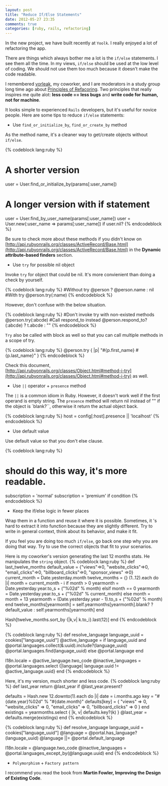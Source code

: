 ```yaml
---
layout: post
title: "Reduce If/Else Statements"
date: 2012-05-27 23:35
comments: true
categories: [ruby, rails, refactoring]
---
```

In the new project, we have built recently at `Yoolk`. I really enjoyed a lot of refactoring the app.

There are things which always bother me a lot is the `if/else` statements. I see them all the time. In my views, `if/else` should be used at the low level of coding. We should not use them too much because it doesn't make the code readable.

I remembered [vorleak](http://vorleakchy.com/), my coworker, and I are moderators in a study group long time ago about [Principles of Refacoring](http://chamnap.github.com/blog/2009/09/05/principles-in-refactoring/). Two principles that really inspires me quite alot: **less code == less bugs** and **write code for human, not for machine**.

It looks simple to experienced `Rails` developers, but it's useful for novice people. Here are some tips to reduce `if/else` statements:

- Use `find_or_initialize_by`, `find_or_create_by` method

As the method name, it's a cleaner way to get/create objects without `if/else`.

{% codeblock lang:ruby %}
# A shorter version
user = User.find_or_initialize_by(params[:user_name])
# A longer version with if statement
user = User.find_by_user_name(params[:user_name])
user = User.new(:user_name => params[:user_name]) if user.nil?
{% endcodeblock %}

Be sure to check more about these methods if you didn't know on [http://api.rubyonrails.org/classes/ActiveRecord/Base.html](http://api.rubyonrails.org/classes/ActiveRecord/Base.html) in the **Dynamic attribute-based finders** section.

- Use `try` for possible nil object

Invoke `try` for object that could be nil. It's more convienient than doing a check by yourself.

{% codeblock lang:ruby %}
#Without try
@person ? @person.name : nil
#With try
@person.try(:name)
{% endcodeblock %}

However, don't confuse with the below situation.

{% codeblock lang:ruby %}
#Don't invoke try with non-existed methods
@person.try(:abcde)
#Call respond_to instead
@person.respond_to?(:abcde) ? t.abcde : ""
{% endcodeblock %}

`Try` also be called with block as well so that you can call multiple methods in a scope of try.

{% codeblock lang:ruby %}
@person.try { |p| "#{p.first_name} #{p.last_name}" }
{% endcodeblock %}

Check this document, [http://api.rubyonrails.org/classes/Object.html#method-i-try](http://api.rubyonrails.org/classes/Object.html#method-i-try) as well.

- Use `||` operator + `presence` method

The `||` is a common idiom in Ruby. However, it doesn't work well if the first operand is empty string. The `presence` method will return nil instead of "" if the object is `blank?``, otherwise it return the actual object back.

{% codeblock lang:ruby %}
host = config[:host].presence || 'localhost'
{% endcodeblock %}

- Use default value

Use default value so that you don't else clause.

{% codeblock lang:ruby %}
# should do this way, it's more readable.
subscription = 'normal'
subscription = 'premium' if condition
{% endcodeblock %}

- Keep the if/else logic in fewer places

Wrap them in a function and reuse it where it is possible. Sometimes, it 's hard to extract it into function because they are slightly different. Try to write in general context, think about its behavior, and make it fit.

If you feel you are doing too much `if/else`, go back one step why you are doing that way. Try to use the correct objects that fit to your scenarios.

Here is my coworker's version generating the last 12 months stats. He manipulates the `string` object.
{% codeblock lang:ruby %}
def last_twelve_months
  default_value = {"views"=>0, "website_clicks"=>0, "email_clicks"=>0, "billboard_clicks"=>0, "sponsor_views" =>0}
  current_month = Date.yesterday.month
  twelve_months = {}
  (1..12).each do |i|
    month = current_month - i
    if month > 0
      yearmonth = Date.yesterday.year.to_s + ("%02d" % month)
    elsif month == 0
      yearmonth = Date.yesterday.year.to_s + ("%02d" % current_month)
    else
      month = month + 13
      yearmonth = (Date.yesterday.year - 1).to_s + ("%02d" % month)
    end
    twelve_months[yearmonth] = self.yearmonths[yearmonth].blank? ? default_value : self.yearmonths[yearmonth]
  end

  Hash[twelve_months.sort_by {|k,v| k.to_i}.last(12)]
end
{% endcodeblock %}

{% codeblock lang:ruby %}
def resolve_language
  language_uuid = cookies["language_uuid"]
  @active_language = if language_uuid and @portal.languages.collect(&:uuid).include?(language_uuid)
    @portal.languages.find(language_uuid)
  else
    @portal.language
  end

  I18n.locale = @active_language.two_code
  @inactive_languages = @portal.languages.select {|language| language.uuid != @active_language.uuid}
end
{% endcodeblock %}

Here, it's my version, much shorter and less code.
{% codeblock lang:ruby %}
def last_year
  return @last_year if @last_year.present?
  
  defaults = Hash.new
  12.downto(1).each do |i|
    date = i.months.ago
    key = "#{date.year}%02d" % "#{date.month}"
    defaults[key] = { "views" => 0, "website_clicks" => 0, "email_clicks" => 0, "billboard_clicks" => 0 }
  end
  existings = yearmonths.select { |k, v| defaults.key?(k) }
  @last_year = defaults.merge(existings)
end
{% endcodeblock %}

{% codeblock lang:ruby %}
def resolve_language
  language_uuid = cookies["language_uuid"]
  @language     = @portal.has_language?(language_uuid)
  @language   ||= @portal.default_language
  
  I18n.locale = @language.two_code
  @inactive_languages = @portal.languages_except_by(@language.uuid)
end
{% endcodeblock %}

- `Polymorphism` + `Factory pattern`

I recommend you read the book from **Martin Fowler, Improving the Design of Existing Code**.
